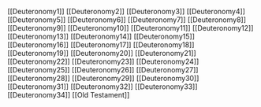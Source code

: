 [[Deuteronomy1]]
[[Deuteronomy2]]
[[Deuteronomy3]]
[[Deuteronomy4]]
[[Deuteronomy5]]
[[Deuteronomy6]]
[[Deuteronomy7]]
[[Deuteronomy8]]
[[Deuteronomy9]]
[[Deuteronomy10]]
[[Deuteronomy11]]
[[Deuteronomy12]]
[[Deuteronomy13]]
[[Deuteronomy14]]
[[Deuteronomy15]]
[[Deuteronomy16]]
[[Deuteronomy17]]
[[Deuteronomy18]]
[[Deuteronomy19]]
[[Deuteronomy20]]
[[Deuteronomy21]]
[[Deuteronomy22]]
[[Deuteronomy23]]
[[Deuteronomy24]]
[[Deuteronomy25]]
[[Deuteronomy26]]
[[Deuteronomy27]]
[[Deuteronomy28]]
[[Deuteronomy29]]
[[Deuteronomy30]]
[[Deuteronomy31]]
[[Deuteronomy32]]
[[Deuteronomy33]]
[[Deuteronomy34]]
[[Old Testament]]